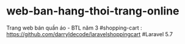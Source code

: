 # web-ban-hang-thoi-trang-online
Trang web bán quần áo - BTL năm 3
#shopping-cart : https://github.com/darryldecode/laravelshoppingcart
#Laravel 5.7
